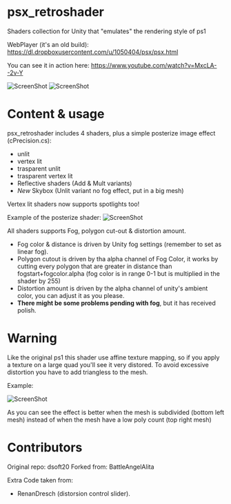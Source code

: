 # psx_retroshader
Shaders collection for Unity that "emulates" the rendering style of ps1

WebPlayer (it's an old build): https://dl.dropboxusercontent.com/u/1050404/psx/psx.html

You can see it in action here: https://www.youtube.com/watch?v=MxcLA--2v-Y

![ScreenShot](http://i.imgur.com/MS7sjt3.png)
![ScreenShot](http://i.imgur.com/my438QX.gif)

# Content & usage
psx_retroshader includes 4 shaders, plus a simple posterize image effect (cPrecision.cs):
- unlit
- vertex lit
- trasparent unlit
- trasparent vertex lit
- Reflective shaders (Add & Mult variants)
- *New* Skybox (Unlit variant no fog effect, put in a big mesh)

Vertex lit shaders now supports spotlights too!

Example of the posterize shader:
![ScreenShot](http://i.imgur.com/HE5fxhT.png)

All shaders supports Fog, polygon cut-out & distortion amount.
- Fog color & distance is driven by Unity fog settings (remember to set as linear fog).
- Polygon cutout is driven by tha alpha channel of Fog Color, it works by cutting every polygon that are greater in distance than fogstart+fogcolor.alpha (fog color is in range 0-1 but is multiplied in the shader by 255)
- Distortion amount is driven by the alpha channel of unity's ambient color, you can adjust it as you please.
- **There might be some problems pending with fog**, but it has received polish.

# Warning
Like the original ps1 this shader use affine texture mapping, so if you apply a texture on a large quad you'll see it very distored.
To avoid excessive distortion you have to add triangless to the mesh.

Example:

![ScreenShot](http://i.imgur.com/zC2T1uJ.png)

As you can see the effect is better when the mesh is subdivided (bottom left mesh) instead of when the mesh have a low poly count (top right mesh) 

# Contributors

Original repo: dsoft20
Forked from: BattleAngelAlita

Extra Code taken from:
- RenanDresch (distorsion control slider).